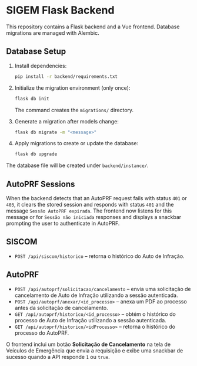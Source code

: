 # SIGEM Flask Backend

This repository contains a Flask backend and a Vue frontend. Database migrations are managed with Alembic.

## Database Setup

1. Install dependencies:
   ```bash
   pip install -r backend/requirements.txt
   ```

2. Initialize the migration environment (only once):
   ```bash
   flask db init
   ```
   The command creates the `migrations/` directory.

3. Generate a migration after models change:
   ```bash
   flask db migrate -m "<message>"
   ```

4. Apply migrations to create or update the database:
   ```bash
   flask db upgrade
   ```

The database file will be created under `backend/instance/`.

## AutoPRF Sessions

When the backend detects that an AutoPRF request fails with status `401` or
`403`, it clears the stored session and responds with status `401` and the
message `Sessão AutoPRF expirada`. The frontend now listens for this message or
for `Sessão não iniciada` responses and displays a snackbar prompting the user
to authenticate in AutoPRF.

## SISCOM

- `POST /api/siscom/historico` – retorna o histórico do Auto de Infração.

## AutoPRF

- `POST /api/autoprf/solicitacao/cancelamento` – envia uma solicitação de
  cancelamento de Auto de Infração utilizando a sessão autenticada.
- `POST /api/autoprf/anexar/<id_processo>` – anexa um PDF ao processo antes da
  solicitação de cancelamento.
- `GET /api/autoprf/historico/<id_processo>` – obtém o histórico do processo
  de Auto de Infração utilizando a sessão autenticada.
- `GET /api/autoprf/historico/<idProcesso>` – retorna o histórico do processo do AutoPRF.

O frontend inclui um botão **Solicitação de Cancelamento** na tela de
Veículos de Emergência que envia a requisição e exibe uma snackbar de sucesso
quando a API responde `1` ou `true`.
